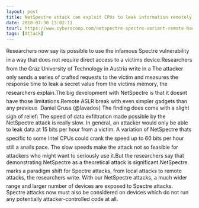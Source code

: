 ```yaml
---
layout: post
title: NetSpectre attack can exploit CPUs to leak information remotely, researchers say
date: 2018-07-30 13:02:11
tourl: https://www.cyberscoop.com/netspectre-spectre-variant-remote-hack/?category_news=technology
tags: [Attack]
---
```

Researchers now say its possible to use the infamous Spectre vulnerability in a way that does not require direct access to a victims device.Researchers from the Graz University of Technology in Austria write in a The attacker only sends a series of crafted requests to the victim and measures the response time to leak a secret value from the victims memory, the researchers explain.The big development with NetSpectre is that it doesnt have those limitations.Remote ASLR break with even simpler gadgets than any previous  Daniel Gruss (@lavados) The finding does come with a slight sigh of relief: The speed of data exfiltration made possible by the NetSpectre attack is really slow. In general, an attacker would only be able to leak data at 15 bits per hour from a victim. A variation of NetSpectre thats specific to some Intel CPUs could crank the speed up to 60 bits per hour  still a snails pace. The slow speeds make the attack not so feasible for attackers who might want to seriously use it.But the researchers say that demonstrating NetSpectre as a theoretical attack is significant.NetSpectre marks a paradigm shift for Spectre attacks, from local attacks to remote attacks, the researchers write. With our NetSpectre attacks, a much wider range and larger number of devices are exposed to Spectre attacks. Spectre attacks now must also be considered on devices which do not run any potentially attacker-controlled code at all.